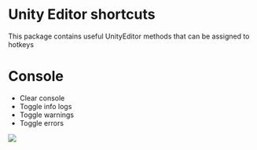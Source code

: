 ﻿# Unity Editor shortcuts

This package contains useful UnityEditor methods that can be assigned to hotkeys

# Console

* Clear console
* Toggle info logs
* Toggle warnings
* Toggle errors

![](https://raw.githubusercontent.com/ifgenius/RepoContents/main/Content/Console.gif)